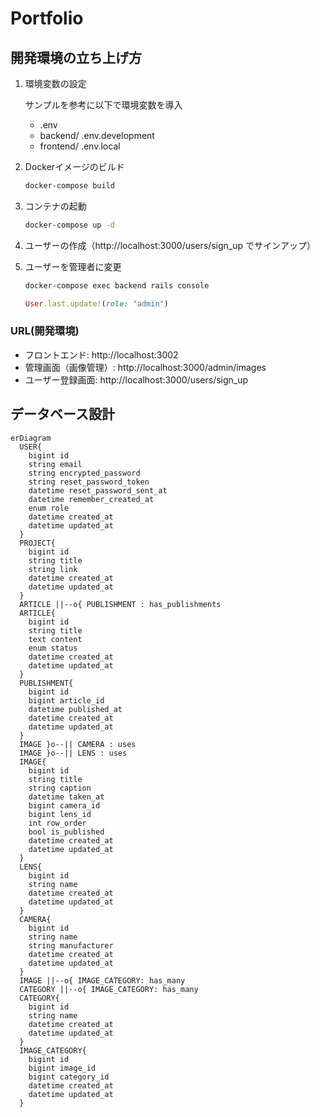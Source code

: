 # Portfolio

## 開発環境の立ち上げ方

1. 環境変数の設定

   サンプルを参考に以下で環境変数を導入
   - .env
   - backend/ .env.development
   - frontend/ .env.local

2. Dockerイメージのビルド

   ```bash
   docker-compose build
   ```

3. コンテナの起動

   ```bash
   docker-compose up -d
   ```

4. ユーザーの作成（http://localhost:3000/users/sign_up でサインアップ）

5. ユーザーを管理者に変更

   ```bash
   docker-compose exec backend rails console
   ```

   ```ruby
   User.last.update!(role: "admin")
   ```

### URL(開発環境)

- フロントエンド: http://localhost:3002
- 管理画面（画像管理）: http://localhost:3000/admin/images
- ユーザー登録画面: http://localhost:3000/users/sign_up

## データベース設計

```mermaid
erDiagram
  USER{
    bigint id
    string email
    string encrypted_password
    string reset_password_token
    datetime reset_password_sent_at
    datetime remember_created_at
    enum role
    datetime created_at
    datetime updated_at
  }
  PROJECT{
    bigint id
    string title
    string link
    datetime created_at
    datetime updated_at
  }
  ARTICLE ||--o{ PUBLISHMENT : has_publishments
  ARTICLE{
    bigint id
    string title
    text content
    enum status
    datetime created_at
    datetime updated_at
  }
  PUBLISHMENT{
    bigint id
    bigint article_id
    datetime published_at
    datetime created_at
    datetime updated_at
  }
  IMAGE }o--|| CAMERA : uses
  IMAGE }o--|| LENS : uses
  IMAGE{
    bigint id
    string title
    string caption
    datetime taken_at
    bigint camera_id
    bigint lens_id
    int row_order
    bool is_published
    datetime created_at
    datetime updated_at
  }
  LENS{
    bigint id
    string name
    datetime created_at
    datetime updated_at
  }
  CAMERA{
    bigint id
    string name
    string manufacturer
    datetime created_at
    datetime updated_at
  }
  IMAGE ||--o{ IMAGE_CATEGORY: has_many
  CATEGORY ||--o{ IMAGE_CATEGORY: has_many
  CATEGORY{
    bigint id
    string name
    datetime created_at
    datetime updated_at
  }
  IMAGE_CATEGORY{
    bigint id
    bigint image_id
    bigint category_id
    datetime created_at
    datetime updated_at
  }
```
